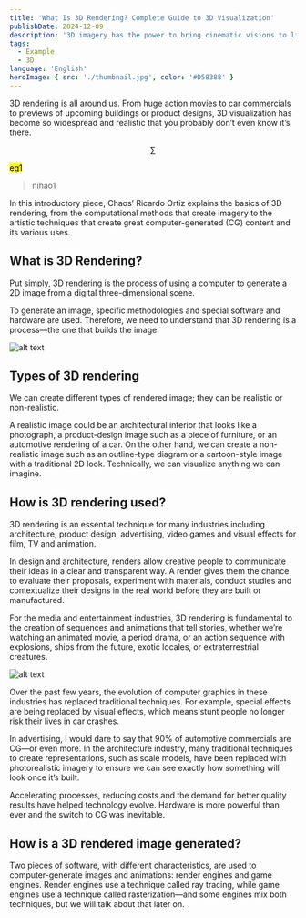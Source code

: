```yaml
---
title: 'What Is 3D Rendering? Complete Guide to 3D Visualization'
publishDate: 2024-12-09
description: '3D imagery has the power to bring cinematic visions to life and help accurately plan tomorrow’s cityscapes. Here, 3D expert Ricardo Ortiz explains how it works.'
tags:
  - Example
  - 3D
language: 'English'
heroImage: { src: './thumbnail.jpg', color: '#D58388' }
---
```


3D rendering is all around us. From huge action movies to car commercials to previews of upcoming buildings or product designs, 3D visualization has become so widespread and realistic that you probably don’t even know it’s there.

$$\sum $$

<mark>eg1</mark>
> nihao1

In this introductory piece, Chaos’ Ricardo Ortiz explains the basics of 3D rendering, from the computational methods that create imagery to the artistic techniques that create great computer-generated (CG) content and its various uses.

## What is 3D Rendering?

Put simply, 3D rendering is the process of using a computer to generate a 2D image from a digital three-dimensional scene.

To generate an image, specific methodologies and special software and hardware are used. Therefore, we need to understand that 3D rendering is a process—the one that builds the image.

![alt text](./nikola-arsov-still-life-interior-design-vray-3ds-max-05-930px.jpg)

## Types of 3D rendering

We can create different types of rendered image; they can be realistic or non-realistic.

A realistic image could be an architectural interior that looks like a photograph, a product-design image such as a piece of furniture, or an automotive rendering of a car. On the other hand, we can create a non-realistic image such as an outline-type diagram or a cartoon-style image with a traditional 2D look. Technically, we can visualize anything we can imagine.

## How is 3D rendering used?

3D rendering is an essential technique for many industries including architecture, product design, advertising, video games and visual effects for film, TV and animation.

In design and architecture, renders allow creative people to communicate their ideas in a clear and transparent way. A render gives them the chance to evaluate their proposals, experiment with materials, conduct studies and contextualize their designs in the real world before they are built or manufactured.

For the media and entertainment industries, 3D rendering is fundamental to the creation of sequences and animations that tell stories, whether we’re watching an animated movie, a period drama, or an action sequence with explosions, ships from the future, exotic locales, or extraterrestrial creatures.

![alt text](./thanos-dd-single-image-004a.jpg)

Over the past few years, the evolution of computer graphics in these industries has replaced traditional techniques. For example, special effects are being replaced by visual effects, which means stunt people no longer risk their lives in car crashes.

In advertising, I would dare to say that 90% of automotive commercials are CG—or even more. In the architecture industry, many traditional techniques to create representations, such as scale models, have been replaced with photorealistic imagery to ensure we can see exactly how something will look once it’s built.

Accelerating processes, reducing costs and the demand for better quality results have helped technology evolve. Hardware is more powerful than ever and the switch to CG was inevitable.

## How is a 3D rendered image generated?

Two pieces of software, with different characteristics, are used to computer-generate images and animations: render engines and game engines. Render engines use a technique called ray tracing, while game engines use a technique called rasterization—and some engines mix both techniques, but we will talk about that later on.
